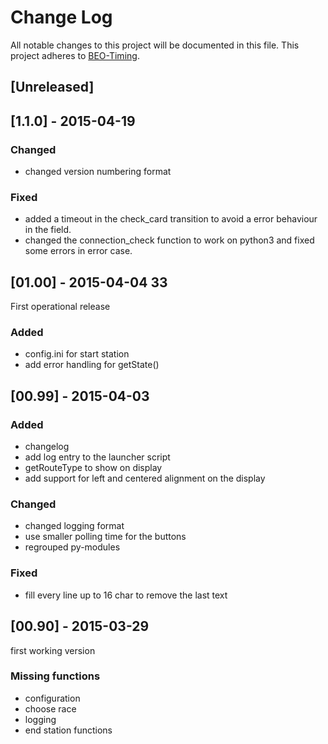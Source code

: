 # Change Log #
All notable changes to this project will be documented in this file.
This project adheres to [BEO-Timing](http://www.beo-timing.ch/).

## [Unreleased] ##

## [1.1.0] - 2015-04-19 ##
### Changed ###
- changed version numbering format

### Fixed ###
- added a timeout in the check_card transition to avoid a error behaviour in the field. 
- changed the connection_check function to work on python3 and fixed some errors in error case.

## [01.00] - 2015-04-04 33 ##
First operational release

### Added ###
- config.ini for start station
- add error handling for getState()

## [00.99] - 2015-04-03 ##

### Added ###
- changelog
- add log entry to the launcher script
- getRouteType to show on display
- add support for left and centered alignment on the display

### Changed ###
- changed logging format
- use smaller polling time for the buttons
- regrouped py-modules 

### Fixed ###
- fill every line up to 16 char to remove the last text

## [00.90] - 2015-03-29 ##
first working version

### Missing functions ###
- configuration
- choose race
- logging
- end station functions

